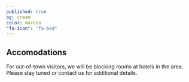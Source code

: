 ```yaml
---
published: true
bg: cream
color: maroon
"fa-icon": "fa-bed"
---
```



## Accomodations

For out-of-town visitors, we will be blocking rooms at hotels in the area. Please stay tuned or contact us for additional details.
